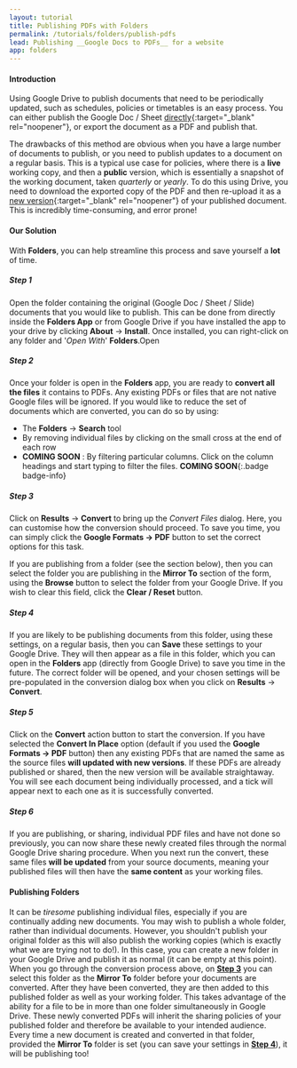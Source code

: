 ```yaml
---
layout: tutorial
title: Publishing PDFs with Folders
permalink: /tutorials/folders/publish-pdfs
lead: Publishing __Google Docs to PDFs__ for a website
app: folders
---
```


#### Introduction

Using Google Drive to publish documents that need to be periodically updated, such as schedules, policies or timetables is an easy process. You can either publish the Google Doc / Sheet [directly](https://support.google.com/docs/answer/2494822){:target="_blank" rel="noopener"}, or export the document as a PDF and publish that.

The drawbacks of this method are obvious when you have a large number of documents to publish, or you need to publish updates to a document on a regular basis. This is a typical use case for policies, where there is a __live__ working copy, and then a __public__ version, which is essentially a snapshot of the working document, taken _quarterly_ or _yearly_. To do this using Drive, you need to download the exported copy of the PDF and then re-upload it as a [new version](https://support.google.com/drive/answer/2409045){:target="_blank" rel="noopener"} of your published document. This is incredibly time-consuming, and error prone!

#### Our Solution

With __Folders__, you can help streamline this process and save yourself a __lot__ of time.

##### Step 1

Open the folder containing the original (Google Doc / Sheet / Slide) documents that you would like to publish. This can be done from directly inside the __Folders App__ or from Google Drive if you have installed the app to your drive by clicking __About__ -> __Install__. Once installed, you can right-click on any folder and '_Open With_' __Folders__.Open

##### Step 2
Once your folder is open in the __Folders__ app, you are ready to __convert all the files__ it contains to PDFs. Any existing PDFs or files that are not native Google files will be ignored. If you would like to reduce the set of documents which are converted, you can do so by using:

- The __Folders__ -> __Search__ tool
- By removing individual files by clicking on the small cross at the end of each row
- __COMING SOON__ : By filtering particular columns. Click on the column headings and start typing to filter the files. __COMING SOON__{:.badge badge-info}

##### Step 3

Click on __Results__ -> __Convert__ to bring up the _Convert Files_ dialog. Here, you can customise how the conversion should proceed. To save you time, you can simply click the __Google Formats -> PDF__ button to set the correct options for this task.

If you are publishing from a folder (see the section below), then you can select the folder you are publishing in the __Mirror To__ section of the form, using the __Browse__ button to select the folder from your Google Drive. If you wish to clear this field, click the __Clear / Reset__ button.

##### Step 4

If you are likely to be publishing documents from this folder, using these settings, on a regular basis, then you can __Save__ these settings to your Google Drive. They will then appear as a file in this folder, which you can open in the __Folders__ app (directly from Google Drive) to save you time in the future. The correct folder will be opened, and your chosen settings will be pre-populated in the conversion dialog box when you click on __Results__ -> __Convert__.

##### Step 5

Click on the __Convert__ action button to start the conversion. If you have selected the __Convert In Place__ option (default if you used the __Google Formats -> PDF__ button) then any existing PDFs that are named the same as the source files __will updated with new versions__. If these PDFs are already published or shared, then the new version will be available straightaway. You will see each document being individually processed, and a tick will appear next to each one as it is successfully converted.

##### Step 6

If you are publishing, or sharing, individual PDF files and have not done so previously, you can now share these newly created files through the normal Google Drive sharing procedure. When you next run the convert, these same files __will be updated__ from your source documents, meaning your published files will then have the __same content__ as your working files.

#### Publishing Folders

It can be _tiresome_ publishing individual files, especially if you are continually adding new documents. You may wish to publish a whole folder, rather than individual documents. However, you shouldn't publish your original folder as this will also publish the working copies (which is exactly what we are trying not to do!). In this case, you can create a new folder in your Google Drive and publish it as normal (it can be empty at this point). When you go through the conversion process above, on __[Step 3](#step-3)__ you can select this folder as the __Mirror To__ folder before your documents are converted. After they have been converted, they are then added to this published folder as well as your working folder. This takes advantage of the ability for a file to be in more than one folder simultaneously in Google Drive. These newly converted PDFs will inherit the sharing policies of your published folder and therefore be available to your intended audience. Every time a new document is created and converted in that folder, provided the __Mirror To__ folder is set (you can save your settings in __[Step 4](#step-4)__), it will be publishing too!